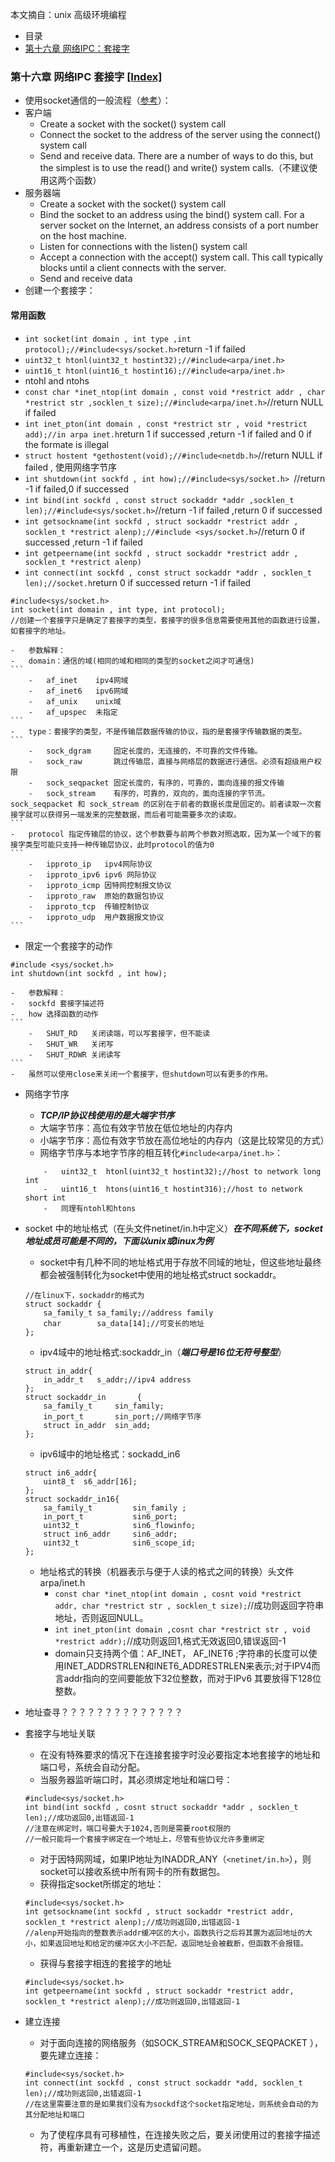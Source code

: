 本文摘自：unix 高级环境编程
-	目录 <span id="Index"/>
-	[第十六章 网络IPC：套接字](#16)


### 第十六章 网络IPC 套接字 [\[Index\]](#Index) <span id="16"/>      
-	使用socket通信的一般流程（[参考](http://www.linuxhowtos.org/C_C++/socket.htm)）：
-	客户端
	-	Create a socket with the socket() system call
	-	Connect the socket to the address of the server using the connect() system call
	-	Send and receive data. There are a number of ways to do this, but the simplest is to use the read() and write() system calls.（不建议使用这两个函数）
-	服务器端
	-	Create a socket with the socket() system call
	-	Bind the socket to an address using the bind() system call. For a server socket on the Internet, an address consists of a port number on the host machine.
	-	Listen for connections with the listen() system call
	-	Accept a connection with the accept() system call. This call typically blocks until a client connects with the server.
	-	Send and receive data
-	创建一个套接字：

#### 常用函数

-	`int socket(int domain , int type ,int protocol);//#include<sys/socket.h>`return -1 if failed
-	`uint32_t htonl(uint32_t hostint32);//#include<arpa/inet.h>`
-	`uint16_t htonl(uint16_t hostint16);//#include<arpa/inet.h>`
-	ntohl and ntohs
-	`const char *inet_ntop(int domain , const void *restrict addr , char *restrict str ,socklen_t size);//#include<arpa/inet.h>`//return NULL if failed 
-	`int inet_pton(int domain , const *restrict str , void *restrict add);//in arpa inet.h`return 1 if  successed ,return -1 if failed and 0 if the formate is illegal
-	`struct hostent *gethostent(void);//#include<netdb.h>`//return NULL if failed , 使用网络字节序
-   `int shutdown(int sockfd , int how);//#include<sys/socket.h> `//return -1 if failed,0 if successed
-   `int bind(int sockfd , const struct sockaddr *addr ,socklen_t len);//#include<sys/socket.h>`//return -1 if failed ,return 0 if successed 
-   `int getsockname(int sockfd , struct sockaddr *restrict addr , socklen_t *restrict alenp);//#include <sys/socket.h>`//return 0 if successed ,return -1 if failed 
-   `int getpeername(int sockfd , struct sockaddr *restrict addr , socklen_t *restrict alenp)`
-   `int connect(int sockfd , const struct sockaddr *addr , socklen_t len);//socket.h`return 0 if successed return -1 if failed

```
#include<sys/socket.h>
int socket(int domain , int type, int protocol);
//创建一个套接字只是确定了套接字的类型，套接字的很多信息需要使用其他的函数进行设置，如套接字的地址。
```
	-	参数解释：
	-	domain：通信的域(相同的域和相同的类型的socket之间才可通信)
	```
		-	af_inet    ipv4网域
		-	af_inet6   ipv6网域
		-	af_unix    unix域
		-	af_upspec  未指定
	```
	-	type：套接字的类型，不是传输层数据传输的协议，指的是套接字传输数据的类型。
	```
		-	sock_dgram     固定长度的，无连接的，不可靠的文件传输。
		-	sock_raw       跳过传输层，直接与网络层的数据进行通信。必须有超级用户权限
		-	sock_seqpacket 固定长度的，有序的，可靠的，面向连接的报文传输
		-	sock_stream    有序的，可靠的，双向的，面向连接的字节流。sock_seqpacket 和 sock_stream 的区别在于前者的数据长度是固定的。前者读取一次套接字就可以获得另一端发来的完整数据，而后者可能需要多次的读取。
	```
	-	protocol 指定传输层的协议，这个参数要与前两个参数对照选取，因为某一个域下的套接字类型可能只支持一种传输层协议，此时protocol的值为0
	```
		-	ipproto_ip   ipv4网际协议
		-	ipproto_ipv6 ipv6 网际协议
		-	ipproto_icmp 因特网控制报文协议
		-	ipproto_raw  原始的数据包协议
		-	ipproto_tcp  传输控制协议
		-	ipproto_udp  用户数据报文协议
	```

-	限定一个套接字的动作
```
#include <sys/socket.h>
int shutdown(int sockfd , int how);
```
	-	参数解释：
	-	sockfd 套接字描述符
	-	how 选择函数的动作
	```
		-	SHUT_RD   关闭读端，可以写套接字，但不能读
		-	SHUT_WR   关闭写
		-	SHUT_RDWR 关闭读写
	```
	-	虽然可以使用close来关闭一个套接字，但shutdown可以有更多的作用。
-	网络字节序
	-	***TCP/IP协议栈使用的是大端字节序***
	-	大端字节序：高位有效字节放在低位地址的内存内
	-	小端字节序：高位有效字节放在高位地址的内存内（这是比较常见的方式）
	-	网络字节序与本地字节序的相互转化`#include<arpa/inet.h>`：
	```
		-	uint32_t  htonl(uint32_t hostint32);//host to network long int 
		-	uint16_t  htons(uint16_t hostint316);//host to network short int 
		-	同理有ntohl和htons
	```
-	socket 中的地址格式（在头文件netinet/in.h中定义）***在不同系统下，socket地址成员可能是不同的，下面以unix或linux为例***
	-	socket中有几种不同的地址格式用于存放不同域的地址，但这些地址最终都会被强制转化为socket中使用的地址格式struct sockaddr。
	```
	//在linux下，sockaddr的格式为
	struct sockaddr {
		sa_family_t sa_family;//address family
		char 		sa_data[14];//可变长的地址
	};
	```
	-	ipv4域中的地址格式:sockaddr_in（***端口号是16位无符号整型***）
	```
	struct in_addr{
		in_addr_t   s_addr;//ipv4 address 	
	};
	struct sockaddr_in       {
		sa_family_t     sin_family;
		in_port_t       sin_port;//网络字节序
		struct in_addr  sin_add;
	};
	```
	-	ipv6域中的地址格式：sockadd_in6
	```
	struct in6_addr{
		uint8_t  s6_addr[16];
	};
	struct sockaddr_in16{
		sa_family_t			sin_family ;
		in_port_t			sin6_port;
		uint32_t			sin6_flowinfo;
		struct in6_addr		sin6_addr;
		uint32_t			sin6_scope_id;
	};
	```
	-	地址格式的转换（机器表示与便于人读的格式之间的转换）头文件 arpa/inet.h
		-	`const char *inet_ntop(int domain , cosnt void *restrict addr, char *restrict str , socklen_t size);`//成功则返回字符串地址，否则返回NULL。
		-	`int inet_pton(int domain ,cosnt char *restrict str , void *restrict addr);`//成功则返回1,格式无效返回0,错误返回-1
		-	domain只支持两个值：AF_INET， AF_INET6 ;字符串的长度可以使用INET_ADDRSTRLEN和INET6_ADDRESTRLEN来表示;对于IPV4而言addr指向的空间要能放下32位整数，而对于IPv6 其要放得下128位整数。
-	地址查寻？？？？？？？？？？？？？？

-	套接字与地址关联
	-	在没有特殊要求的情况下在连接套接字时没必要指定本地套接字的地址和端口号，系统会自动分配。
	-	当服务器监听端口时，其必须绑定地址和端口号：
	```
	#include<sys/socket.h>
	int bind(int sockfd , cosnt struct sockaddr *addr , socklen_t len);//成功返回0,出错返回-1
	//注意在绑定时，端口号要大于1024,否则是需要root权限的
	//一般只能将一个套接字绑定在一个地址上，尽管有些协议允许多重绑定
	```
	-	对于因特网网域，如果IP地址为INADDR_ANY（`<netinet/in.h>`），则socket可以接收系统中所有网卡的所有数据包。
	-	获得指定socket所绑定的地址：
	```
	#include<sys/socket.h>
	int getsockname(int sockfd , struct sockaddr *restrict addr, socklen_t *restrict alenp);//成功则返回0,出错返回-1
	//alenp开始指向的整数表示addr缓冲区的大小，函数执行之后将其置为返回地址的大小，如果返回地址和给定的缓冲区大小不匹配，返回地址会被截断，但函数不会报错。
	```
	-	获得与套接字相连的套接字的地址
	```
	#include<sys/socket.h>
	int getpeername(int sockfd , struct sockaddr *restrict addr, socklen_t *restrict alenp);//成功则返回0,出错返回-1
	```

-	建立连接
	-	对于面向连接的网络服务（如SOCK_STREAM和SOCK_SEQPACKET ），要先建立连接：
	```
	#include<sys/socket.h>
	int connect(int sockfd , const struct sockaddr *add, socklen_t len);//成功则返回0,出错返回-1
	//在这里需要注意的是如果我们没有为sockdf这个socket指定地址，则系统会自动的为其分配地址和端口
	```
	-	为了使程序具有可移植性，在连接失败之后，要关闭使用过的套接字描述符，再重新建立一个，这是历史遗留问题。


